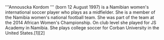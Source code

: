 '''Annouscka Kordom ''' (born 12 August 1997) is a Namibian women's international soccer player who plays as a midfielder. She is a member of the Namibia women's national football team. She was part of the team at the 2014 African Women's Championship. On club level she played for JS Academy in Namibia. She plays college soccer for Corban University in the United States.[1][2]

